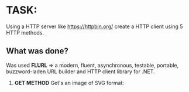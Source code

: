 # TASK:
Using a HTTP server like https://httpbin.org/ create a HTTP client using 5 HTTP methods.

## What was done?

Was used **FLURL** =>  a modern, fluent, asynchronous, testable, portable, buzzword-laden URL builder and HTTP client library for .NET.

1. **GET METHOD**
Get's an image of SVG format:

